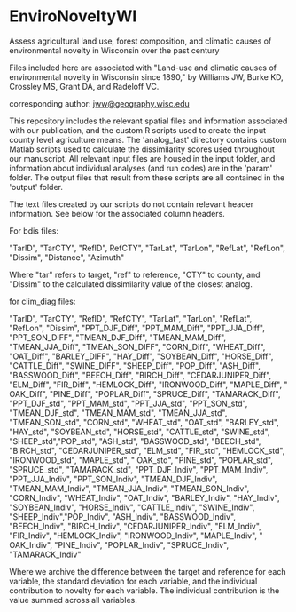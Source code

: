 # EnviroNoveltyWI
Assess agricultural land use, forest composition, and climatic causes of environmental novelty in Wisconsin over the past century

Files included here are associated with "Land-use and climatic causes of environmental novelty in Wisconsin since 1890," by Williams JW, Burke KD, Crossley MS, Grant DA, and Radeloff VC.

corresponding author: jww@geography.wisc.edu

This repository includes the relevant spatial files and information associated with our publication, and the custom R scripts used to create the input county level agriculture means. The 'analog_fast' directory contains custom Matlab scripts used to calculate the dissimilarity scores used throughout our manuscript. All relevant input files are housed in the input folder, and information about individual analyses (and run codes) are in the 'param' folder. The output files that result from these scripts are all contained in the 'output' folder. 

The text files created by our scripts do not contain relevant header information. See below for the associated column headers.

For bdis files:

"TarID", "TarCTY", "RefID", RefCTY", "TarLat", "TarLon", "RefLat", "RefLon", "Dissim", "Distance", "Azimuth"

Where "tar" refers to target, "ref" to reference, "CTY" to county, and "Dissim" to the calculated dissimilarity value of the closest analog.

for clim_diag files:

"TarID", "TarCTY", "RefID", "RefCTY", "TarLat",	"TarLon", "RefLat", "RefLon", "Dissim", "PPT_DJF_Diff", "PPT_MAM_Diff", "PPT_JJA_Diff", "PPT_SON_DIFF", "TMEAN_DJF_Diff", "TMEAN_MAM_Diff", "TMEAN_JJA_Diff", "TMEAN_SON_DIFF", "CORN_Diff", "WHEAT_Diff", "OAT_Diff", "BARLEY_DIFF", "HAY_Diff", "SOYBEAN_Diff", "HORSE_Diff", "CATTLE_Diff", "SWINE_DIFF", "SHEEP_Diff", "POP_Diff", "ASH_Diff", "BASSWOOD_Diff", "BEECH_Diff", "BIRCH_Diff", "CEDARJUNIPER_Diff", "ELM_Diff", "FIR_Diff", "HEMLOCK_Diff", "IRONWOOD_Diff", "MAPLE_Diff", " OAK_Diff", "PINE_Diff", "POPLAR_Diff", "SPRUCE_Diff", "TAMARACK_Diff", "PPT_DJF_std", "PPT_MAM_std", "PPT_JJA_std", "PPT_SON_std", "TMEAN_DJF_std", "TMEAN_MAM_std", "TMEAN_JJA_std", "TMEAN_SON_std", "CORN_std", "WHEAT_std", "OAT_std", "BARLEY_std", "HAY_std", "SOYBEAN_std", "HORSE_std", "CATTLE_std", "SWINE_std", "SHEEP_std","POP_std", "ASH_std", "BASSWOOD_std", "BEECH_std", "BIRCH_std", "CEDARJUNIPER_std", "ELM_std", "FIR_std", "HEMLOCK_std", "IRONWOOD_std", "MAPLE_std", " OAK_std", "PINE_std", "POPLAR_std", "SPRUCE_std", "TAMARACK_std", "PPT_DJF_Indiv", "PPT_MAM_Indiv", "PPT_JJA_Indiv", "PPT_SON_Indiv", "TMEAN_DJF_Indiv", "TMEAN_MAM_Indiv", "TMEAN_JJA_Indiv", "TMEAN_SON_Indiv", "CORN_Indiv", "WHEAT_Indiv", "OAT_Indiv", "BARLEY_Indiv", "HAY_Indiv", "SOYBEAN_Indiv", "HORSE_Indiv", "CATTLE_Indiv", "SWINE_Indiv", "SHEEP_Indiv","POP_Indiv", "ASH_Indiv", "BASSWOOD_Indiv", "BEECH_Indiv", "BIRCH_Indiv", "CEDARJUNIPER_Indiv", "ELM_Indiv", "FIR_Indiv", "HEMLOCK_Indiv", "IRONWOOD_Indiv", "MAPLE_Indiv", " OAK_Indiv", "PINE_Indiv", "POPLAR_Indiv", "SPRUCE_Indiv", "TAMARACK_Indiv"

Where we archive the difference between the target and reference for each variable, the standard deviation for each variable, and the individual contribution to novelty for each variable. The individual contribution is the value summed across all variables. 